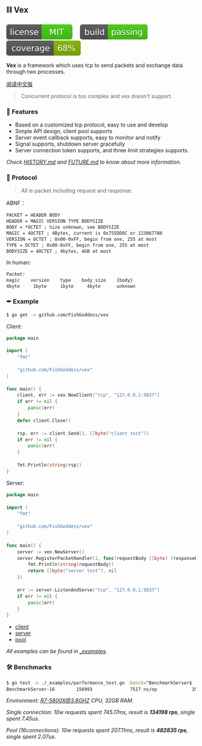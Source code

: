 ## ⛓ Vex

[![License](./_icons/license.svg)](https://opensource.org/licenses/MIT)
[![Build](./_icons/build.svg)](./_icons/build.svg)
[![Coverage](./_icons/coverage.svg)](./_icons/coverage.svg)

**Vex** is a framework which uses tcp to send packets and exchange data through two processes.

[阅读中文版](./README.md)

> Concurrent protocol is too complex and vex doesn't support.

### 🥇 Features

* Based on a customized tcp protocol, easy to use and develop
* Simple API design, client pool supports
* Server event callback supports, easy to monitor and notify
* Signal supports, shutdown server gracefully
* Server connection token supports, and three limit strategies supports.

_Check [HISTORY.md](./HISTORY.md) and [FUTURE.md](./FUTURE.md) to know about more information._

### 📃 Protocol

> All is packet including request and response.

ABNF：

```abnf
PACKET = HEADER BODY
HEADER = MAGIC VERSION TYPE BODYSIZE
BODY = *OCTET ; Size unknown, see BODYSIZE
MAGIC = 4OCTET ; 4Bytes, current is 0x755DD8C or 123067788
VERSION = OCTET ; 0x00-0xFF, begin from one, 255 at most
TYPE = OCTET ; 0x00-0xFF, begin from one, 255 at most
BODYSIZE = 4OCTET ; 4bytes, 4GB at most
```

In human:

```
Packet:
magic    version    type    body_size    {body}
4byte     1byte     1byte     4byte      unknown
```

### ✒ Example

```bash
$ go get -u github.com/FishGoddess/vex
```

Client:

```go
package main

import (
	"fmt"

	"github.com/FishGoddess/vex"
)

func main() {
	client, err := vex.NewClient("tcp", "127.0.0.1:5837")
	if err != nil {
		panic(err)
	}
	defer client.Close()

	rsp, err := client.Send(1, []byte("client test"))
	if err != nil {
		panic(err)
	}

	fmt.Println(string(rsp))
}
```

Server:

```go
package main

import (
	"fmt"

	"github.com/FishGoddess/vex"
)

func main() {
	server := vex.NewServer()
	server.RegisterPacketHandler(1, func(requestBody []byte) (responseBody []byte, err error) {
		fmt.Println(string(requestBody))
		return []byte("server test"), nil
	})

	err := server.ListenAndServe("tcp", "127.0.0.1:5837")
	if err != nil {
		panic(err)
	}
}
```

* [client](./_examples/client.go)
* [server](./_examples/server.go)
* [pool](./_examples/pool.go)

_All examples can be found in [_examples](./_examples)._

### 🛠 Benchmarks

```bash
$ go test -v ./_examples/performance_test.go -bench=^BenchmarkServer$ -benchtime=1s
BenchmarkServer-16        156993              7517 ns/op             352 B/op          6 allocs/op
```

_Environment: R7-5800X@3.8GHZ CPU, 32GB RAM._

_Single connection: 10w requests spent 745.17ms, result is **134198 rps**, single spent 7.45us._

_Pool (16connections): 10w requests spent 207.11ms, result is **482835 rps**, single spent 2.07us._

